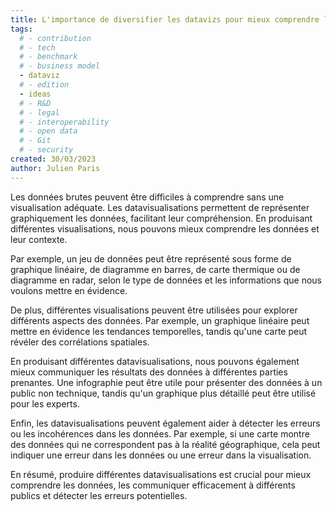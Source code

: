 ```yaml
---
title: L'importance de diversifier les datavizs pour mieux comprendre les données
tags: 
  # - contribution
  # - tech
  # - benchmark
  # - business model
  - dataviz
  # - edition
  - ideas
  # - R&D
  # - legal
  # - interoperability
  # - open data
  # - Git
  # - security
created: 30/03/2023
author: Julien Paris
---
```


Les données brutes peuvent être difficiles à comprendre sans une visualisation adéquate. Les datavisualisations permettent de représenter graphiquement les données, facilitant leur compréhension. En produisant différentes visualisations, nous pouvons mieux comprendre les données et leur contexte.

Par exemple, un jeu de données peut être représenté sous forme de graphique linéaire, de diagramme en barres, de carte thermique ou de diagramme en radar, selon le type de données et les informations que nous voulons mettre en évidence.

De plus, différentes visualisations peuvent être utilisées pour explorer différents aspects des données. Par exemple, un graphique linéaire peut mettre en évidence les tendances temporelles, tandis qu'une carte peut révéler des corrélations spatiales.

En produisant différentes datavisualisations, nous pouvons également mieux communiquer les résultats des données à différentes parties prenantes. Une infographie peut être utile pour présenter des données à un public non technique, tandis qu'un graphique plus détaillé peut être utilisé pour les experts.

Enfin, les datavisualisations peuvent également aider à détecter les erreurs ou les incohérences dans les données. Par exemple, si une carte montre des données qui ne correspondent pas à la réalité géographique, cela peut indiquer une erreur dans les données ou une erreur dans la visualisation.

En résumé, produire différentes datavisualisations est crucial pour mieux comprendre les données, les communiquer efficacement à différents publics et détecter les erreurs potentielles.